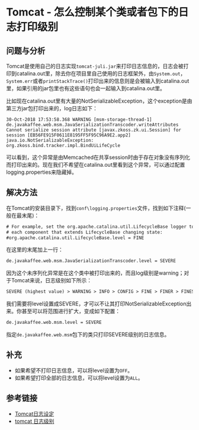 # Tomcat - 怎么控制某个类或者包下的日志打印级别

## 问题与分析

Tomcat是使用自己的日志实现`tomcat-juli.jar`来打印日志信息的，日志会被打印到catalina.out里，除去你在项目里自己使用的日志框架外，由`System.out`，`System.err`或者`printStackTrace()`打印出来的信息则是会被输入到catalina.out里，如果引用的jar包里也有这些语句也会一起输入到catalina.out里。
<!--more-->

比如现在catalina.out里有大量的NotSerializableException，这个exception是由第三方jar包打印出来的，log日志如下：
```javade.javakaffee.web.msm.JavaSerializationTranscoder.level = SEVERE
30-Oct-2018 17:53:58.368 WARNING [msm-storage-thread-1] de.javakaffee.web.msm.JavaSerializationTranscoder.writeAttributes Cannot serialize session attribute [javax.zkoss.zk.ui.Session] for session [EB56FE915F0611E8195FF5F95C96A9E2.app2]
java.io.NotSerializableException: org.zkoss.bind.tracker.impl.BindUiLifeCycle
```

可以看到，这个异常是由Memcached在共享session时由于存在对象没有序列化而打印出来的。现在我们不希望在catalina.out里看到这个异常，可以通过配置logging.properties来隐藏掉。

## 解决方法

在Tomcat的安装目录下，找到`conf\logging.properties`文件，找到如下注释(一般在最末尾)：
```html
# For example, set the org.apache.catalina.util.LifecycleBase logger to log
# each component that extends LifecycleBase changing state:
#org.apache.catalina.util.LifecycleBase.level = FINE
```

在这里的末尾加上一行：
```html
de.javakaffee.web.msm.JavaSerializationTranscoder.level = SEVERE
```

因为这个未序列化异常是在这个类中被打印出来的，而且log级别是warning；对于Tomcat来说，日志级别如下所示：
```html
SEVERE (highest value) > WARNING > INFO > CONFIG > FINE > FINER > FINEST (lowest value)
```

我们需要将level设置成SEVERE，才可以不让其打印NotSerializableException出来。你甚至可以将范围进行扩大，变成如下配置：
```html
de.javakaffee.web.msm.level = SEVERE
```
指定`de.javakaffee.web.msm`包下的类只打印SEVERE级别的日志信息。

## 补充

* 如果希望不打印日志信息，可以将level设置为`OFF`。
* 如果希望打印全部的日志信息，可以将level设置为`ALL`。

## 参考链接

* [Tomcat日志设定](https://blog.csdn.net/lk_cool/article/details/4561306)
* [tomcat 日志级别](https://blog.csdn.net/bjnihao/article/details/50522260)
